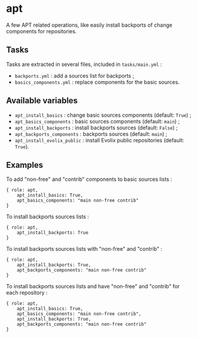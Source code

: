 # apt

A few APT related operations, like easily install backports of change components for repositories.

## Tasks

Tasks are extracted in several files, included in `tasks/main.yml` :

* `backports.yml` : add a sources list for backports ;
* `basics_components.yml` : replace components for the basic sources.

## Available variables

* `apt_install_basics` : change basic sources components (default: `True`) ;
* `apt_basics_components` : basic sources components (default: `main`) ;
* `apt_install_backports` : install backports sources (default: `False`) ;
* `apt_backports_components` : backports sources (default: `main`) ;
* `apt_install_evolix_public` : install Evolix public repositories (default: `True`).

## Examples

To add "non-free" and "contrib" components to basic sources lists :

```
{ role: apt,
    apt_install_basics: True,
    apt_basics_components: "main non-free contrib"
}
```

To install backports sources lists :

```
{ role: apt,
    apt_install_backports: True
}
```

To install backports sources lists with "non-free" and "contrib" :

```
{ role: apt,
    apt_install_backports: True,
    apt_backports_components: "main non-free contrib"
}
```

To install backports sources lists and have "non-free" and "contrib" for each repository :

```
{ role: apt,
    apt_install_basics: True,
    apt_basics_components: "main non-free contrib",
    apt_install_backports: True,
    apt_backports_components: "main non-free contrib"
}
```
